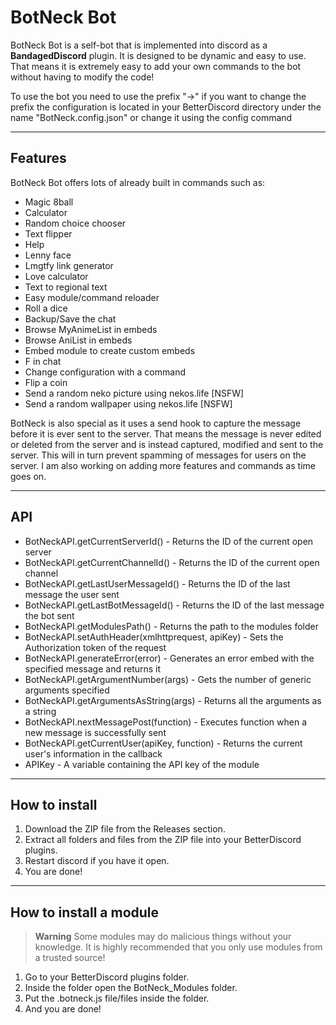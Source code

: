 BotNeck Bot
==========
BotNeck Bot is a self-bot that is implemented into discord as a **BandagedDiscord** plugin. It is designed to be dynamic and easy to use. That means it is extremely easy to add your own commands to the bot without having to modify the code!

To use the bot you need to use the prefix "->" if you want to change the prefix the configuration is located in your BetterDiscord directory under the name "BotNeck.config.json" or change it using the config command

----------

Features
--------

BotNeck Bot offers lots of already built in commands such as:

 - Magic 8ball
 - Calculator
 - Random choice chooser
 - Text flipper
 - Help
 - Lenny face
 - Lmgtfy link generator
 - Love calculator
 - Text to regional text
 - Easy module/command reloader
 - Roll a dice
 - Backup/Save the chat
 - Browse MyAnimeList in embeds
 - Browse AniList in embeds
 - Embed module to create custom embeds
 - F in chat
 - Change configuration with a command
 - Flip a coin
 - Send a random neko picture using nekos.life [NSFW]
 - Send a random wallpaper using nekos.life [NSFW]

BotNeck is also special as it uses a send hook to capture the message before it is ever sent to the server. That means the message is never edited or deleted from the server and is instead captured, modified and sent to the server. This will in turn prevent spamming of messages for users on the server.
I am also working on adding more features and commands as time goes on.


----------

API
---

 - BotNeckAPI.getCurrentServerId() - Returns the ID of the current open server
 - BotNeckAPI.getCurrentChannelId() - Returns the ID of the current open channel
 - BotNeckAPI.getLastUserMessageId() - Returns the ID of the last message the user sent
 - BotNeckAPI.getLastBotMessageId() - Returns the ID of the last message the bot sent
 - BotNeckAPI.getModulesPath() - Returns the path to the modules folder
 - BotNeckAPI.setAuthHeader(xmlhttprequest, apiKey) - Sets the Authorization token of the request
 - BotNeckAPI.generateError(error) - Generates an error embed with the specified message and returns it
 - BotNeckAPI.getArgumentNumber(args) - Gets the number of generic arguments specified
 - BotNeckAPI.getArgumentsAsString(args) - Returns all the arguments as a string
 - BotNeckAPI.nextMessagePost(function) - Executes function when a new message is successfully sent
 - BotNeckAPI.getCurrentUser(apiKey, function) - Returns the current user's information in the callback
 - APIKey - A variable containing the API key of the module


----------

How to install
--------------

 1. Download the ZIP file from the Releases section.
 2. Extract all folders and files from the ZIP file into your BetterDiscord plugins.
 3. Restart discord if you have it open.
 4. You are done!


----------

How to install a module
-----------------------
> **Warning**
> Some modules may do malicious things without your knowledge. It is highly recommended that you only use modules from a trusted source!

 1. Go to your BetterDiscord plugins folder.
 2. Inside the folder open the BotNeck_Modules folder.
 3. Put the .botneck.js file/files inside the folder.
 4. And you are done!
